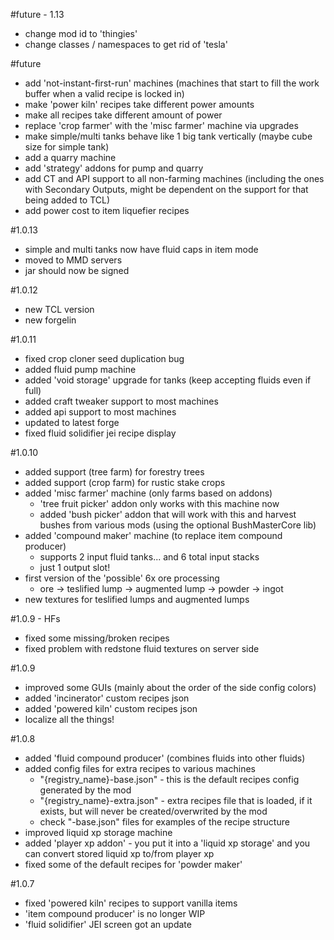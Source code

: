 #future - 1.13
- change mod id to 'thingies'
- change classes / namespaces to get rid of 'tesla'

#future
- add 'not-instant-first-run' machines (machines that start to fill the work buffer when a valid recipe is locked in)
- make 'power kiln' recipes take different power amounts 
- make all recipes take different amount of power
- replace 'crop farmer' with the 'misc farmer' machine via upgrades
- make simple/multi tanks behave like 1 big tank vertically (maybe cube size for simple tank)
- add a quarry machine
- add 'strategy' addons for pump and quarry
- add CT and API support to all non-farming machines (including the ones with Secondary Outputs, might be dependent on the support for that being added to TCL)
- add power cost to item liquefier recipes

#1.0.13
- simple and multi tanks now have fluid caps in item mode
- moved to MMD servers
- jar should now be signed

#1.0.12
- new TCL version
- new forgelin

#1.0.11
- fixed crop cloner seed duplication bug
- added fluid pump machine
- added 'void storage' upgrade for tanks (keep accepting fluids even if full)
- added craft tweaker support to most machines
- added api support to most machines
- updated to latest forge
- fixed fluid solidifier jei recipe display

#1.0.10
- added support (tree farm) for forestry trees
- added support (crop farm) for rustic stake crops
- added 'misc farmer' machine (only farms based on addons)
    - 'tree fruit picker' addon only works with this machine now
    - added 'bush picker' addon that will work with this and harvest bushes from various mods (using the optional BushMasterCore lib)
- added 'compound maker' machine (to replace item compound producer)
    - supports 2 input fluid tanks... and 6 total input stacks
    - just 1 output slot! 
- first version of the 'possible' 6x ore processing
    - ore -\> teslified lump -\> augmented lump -\> powder -\> ingot
- new textures for teslified lumps and augmented lumps

#1.0.9 - HFs
- fixed some missing/broken recipes
- fixed problem with redstone fluid textures on server side

#1.0.9
- improved some GUIs (mainly about the order of the side config colors)
- added 'incinerator' custom recipes json
- added 'powered kiln' custom recipes json
- localize all the things!

#1.0.8
- added 'fluid compound producer' (combines fluids into other fluids)
- added config files for extra recipes to various machines
    - "{registry_name}-base.json" - this is the default recipes config generated by the mod
    - "{registry_name}-extra.json" - extra recipes file that is loaded, if it exists, but will never be created/overwrited by the mod
    - check "-base.json" files for examples of the recipe structure
- improved liquid xp storage machine 
- added 'player xp addon' - you put it into a 'liquid xp storage' and you can convert stored liquid xp to/from player xp
- fixed some of the default recipes for 'powder maker'

#1.0.7
- fixed 'powered kiln' recipes to support vanilla items
- 'item compound producer' is no longer WIP
- 'fluid solidifier' JEI screen got an update

